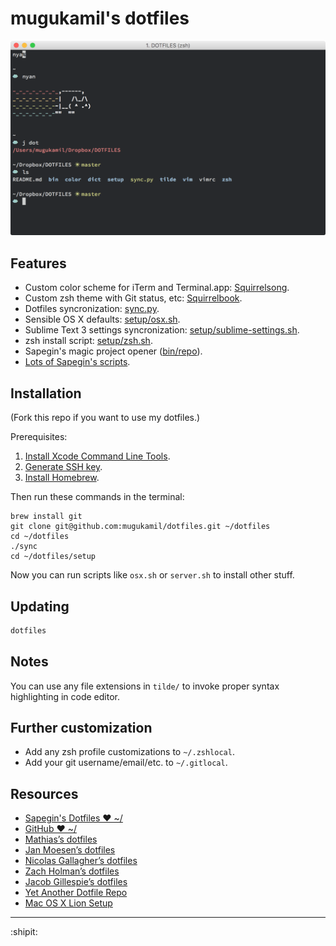 # mugukamil's dotfiles

![iTerm.app](color/screen.png?raw=true)


## Features

* Custom color scheme for iTerm and Terminal.app: [Squirrelsong](https://github.com/sapegin/dotfiles/tree/master/color).
* Custom zsh theme with Git status, etc: [Squirrelbook](https://github.com/sapegin/dotfiles/tree/master/zsh/themes/squirrelbook.zsh-theme).
* Dotfiles syncronization: [sync.py](https://github.com/mugukamil/dotfiles/blob/master/sync.py).
* Sensible OS X defaults: [setup/osx.sh](https://github.com/mugukamil/dotfiles/blob/master/setup/osx.sh).
* Sublime Text 3 settings syncronization: [setup/sublime-settings.sh](https://github.com/mugukamil/dotfiles/blob/master/setup/sublime-settings.sh).
* zsh install script: [setup/zsh.sh](https://github.com/mugukamil/dotfiles/tree/master/setup/zsh.sh).
* Sapegin's magic project opener ([bin/repo](https://github.com/mugukamil/dotfiles/blob/master/bin/repo)).
* [Lots of Sapegin's scripts](https://github.com/mugukamil/dotfiles/tree/master/bin).


## Installation

(Fork this repo if you want to use my dotfiles.)

Prerequisites:

1. [Install Xcode Command Line Tools](http://railsapps.github.io/xcode-command-line-tools.html).
1. [Generate SSH key](https://help.github.com/articles/generating-ssh-keys/).
1. [Install Homebrew](http://brew.sh/).

Then run these commands in the terminal:

```
brew install git
git clone git@github.com:mugukamil/dotfiles.git ~/dotfiles
cd ~/dotfiles
./sync
cd ~/dotfiles/setup
```

Now you can run scripts like `osx.sh` or `server.sh` to install other stuff.


## Updating

```bash
dotfiles
```


## Notes

You can use any file extensions in `tilde/` to invoke proper syntax highlighting in code editor.


## Further customization

* Add any zsh profile customizations to `~/.zshlocal`.
* Add your git username/email/etc. to `~/.gitlocal`.


## Resources

* [Sapegin's Dotfiles ❤ ~/](http://github.com/sapegin/dotfiles)
* [GitHub ❤ ~/](http://dotfiles.github.com/)
* [Mathias’s dotfiles](https://github.com/mathiasbynens/dotfiles)
* [Jan Moesen’s dotfiles](https://github.com/janmoesen/tilde)
* [Nicolas Gallagher’s dotfiles](https://github.com/necolas/dotfiles)
* [Zach Holman’s dotfiles](https://github.com/holman/dotfiles)
* [Jacob Gillespie’s dotfiles](https://github.com/jacobwg/dotfiles)
* [Yet Another Dotfile Repo](https://github.com/skwp/dotfiles)
* [Mac OS X Lion Setup](https://github.com/ptb/Mac-OS-X-Lion-Setup)


---

:shipit:
